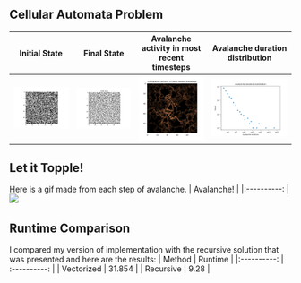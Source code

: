 ## Cellular Automata Problem

|        Initial State   | Final State |  Avalanche activity in most recent timesteps  | Avalanche duration distribution |
|:----------:|:-------------:|:-------------: |:-------------:|
|![](/cellular_automata/figs/frame0000.png) |![](/cellular_automata/figs/frame0498.png)| ![](/cellular_automata/figs/Figure_3.png) | ![](/cellular_automata/figs/avalanche_duration_distribution.png) |

## Let it Topple!
Here is a gif made from each step of avalanche.
|        Avalanche! |
|:----------: |
![](/cellular_automata/figs/sandpile_copper.gif)

## Runtime Comparison
I compared my version of implementation with the recursive solution that was presented and here are the results:
|       Method | Runtime | 
|:----------: | :----------: |
| Vectorized | 31.854 |
| Recursive | 9.28 |